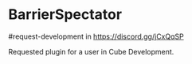 # BarrierSpectator

#request-development in https://discord.gg/jCxQqSP

Requested plugin for a user in Cube Development.
